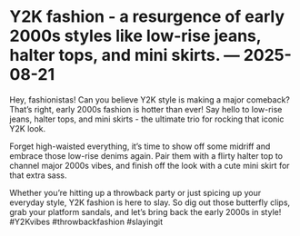 # Y2K fashion - a resurgence of early 2000s styles like low-rise jeans, halter tops, and mini skirts. — 2025-08-21

Hey, fashionistas! Can you believe Y2K style is making a major comeback? That’s right, early 2000s fashion is hotter than ever! Say hello to low-rise jeans, halter tops, and mini skirts - the ultimate trio for rocking that iconic Y2K look. 

Forget high-waisted everything, it’s time to show off some midriff and embrace those low-rise denims again. Pair them with a flirty halter top to channel major 2000s vibes, and finish off the look with a cute mini skirt for that extra sass. 

Whether you’re hitting up a throwback party or just spicing up your everyday style, Y2K fashion is here to slay. So dig out those butterfly clips, grab your platform sandals, and let’s bring back the early 2000s in style! #Y2Kvibes #throwbackfashion #slayingit